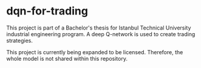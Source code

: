 # dqn-for-trading

This project is part of a Bachelor's thesis for Istanbul Technical University industrial engineering program. A deep Q-network is used to create trading strategies.

This project is currently being expanded to be licensed. Therefore, the whole model is not shared within this repository.
